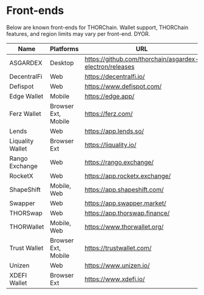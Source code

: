 # Front-ends

Below are known front-ends for THORChain.  Wallet support, THORChain features,
and region limits may vary per front-end.  DYOR.

| Name             | Platforms           | URL                                                       |
| ---------------- | ------------------- | --------------------------------------------------------- |
| ASGARDEX         | Desktop             | <https://github.com/thorchain/asgardex-electron/releases> |
| DecentralFi      | Web                 | <https://decentralfi.io/>                                 |
| Defispot         | Web                 | <https://www.defispot.com/>                               |
| Edge Wallet      | Mobile              | <https://edge.app/>                                       |
| Ferz Wallet      | Browser Ext, Mobile | <https://ferz.com/>                                       |
| Lends            | Web                 | <https://app.lends.so/>                                   |
| Liquality Wallet | Browser Ext         | <https://liquality.io/>                                   |
| Rango Exchange   | Web                 | <https://rango.exchange/>                                 |
| RocketX          | Web                 | <https://app.rocketx.exchange/>                           |
| ShapeShift       | Mobile, Web         | <https://app.shapeshift.com/>                             |
| Swapper          | Web                 | <https://app.swapper.market/>                             |
| THORSwap         | Web                 | <https://app.thorswap.finance/>                           |
| THORWallet       | Mobile, Web         | <https://www.thorwallet.org/>                             |
| Trust Wallet     | Browser Ext, Mobile | <https://trustwallet.com/>                                |
| Unizen           | Web                 | <https://www.unizen.io/>                                  |
| XDEFI Wallet     | Browser Ext         | <https://www.xdefi.io/>                                   |

